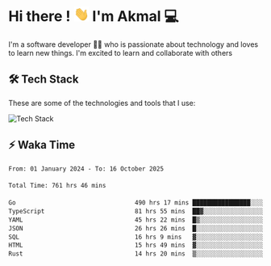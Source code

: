 # Hi there ! <img src="https://github.com/ABSphreak/ABSphreak/blob/master/gifs/Hi.gif" width="30"> I'm Akmal  💻

I'm a software developer 👨‍💻 who is passionate about technology and loves to learn new things. I'm excited to learn and collaborate with others

## 🛠️ Tech Stack

These are some of the technologies and tools that I use:

![Tech Stack](https://skillicons.dev/icons?i=typescript,nodejs,javascript,express,nest,sequelize,go,rabbitmq,python,solidity,react,vue,next,nuxtjs,webpack,vite,tailwindcss,bootstrap,css,scss,html,vercel,firebase,heroku,netlify,docker,postgresql,mongodb,redis,mysql,graphql,git,github,gitlab,vscode,figma,postman,pytorch,tensorflow,bash)

## ⚡ Waka Time
<!--START_SECTION:waka-->

```txt
From: 01 January 2024 - To: 16 October 2025

Total Time: 761 hrs 46 mins

Go                                 490 hrs 17 mins ████████████████░░░░░░░░░   64.36 %
TypeScript                         81 hrs 55 mins  ██▓░░░░░░░░░░░░░░░░░░░░░░   10.75 %
YAML                               45 hrs 22 mins  █▒░░░░░░░░░░░░░░░░░░░░░░░   05.96 %
JSON                               26 hrs 26 mins  █░░░░░░░░░░░░░░░░░░░░░░░░   03.47 %
SQL                                16 hrs 9 mins   ▓░░░░░░░░░░░░░░░░░░░░░░░░   02.12 %
HTML                               15 hrs 49 mins  ▓░░░░░░░░░░░░░░░░░░░░░░░░   02.08 %
Rust                               14 hrs 20 mins  ▒░░░░░░░░░░░░░░░░░░░░░░░░   01.88 %
```

<!--END_SECTION:waka-->


